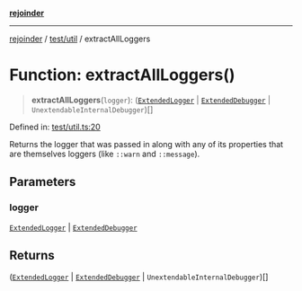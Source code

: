 [**rejoinder**](../../../README.md)

***

[rejoinder](../../../README.md) / [test/util](../README.md) / extractAllLoggers

# Function: extractAllLoggers()

> **extractAllLoggers**(`logger`): ([`ExtendedLogger`](../../../src/internal/interfaces/ExtendedLogger.md) \| [`ExtendedDebugger`](../../../src/interfaces/ExtendedDebugger.md) \| `UnextendableInternalDebugger`)[]

Defined in: [test/util.ts:20](https://github.com/Xunnamius/rejoinder/blob/4c31d61cc2d97962fe915faa47504a4378c59057/test/util.ts#L20)

Returns the logger that was passed in along with any of its properties that
are themselves loggers (like `::warn` and `::message`).

## Parameters

### logger

[`ExtendedLogger`](../../../src/internal/interfaces/ExtendedLogger.md) | [`ExtendedDebugger`](../../../src/interfaces/ExtendedDebugger.md)

## Returns

([`ExtendedLogger`](../../../src/internal/interfaces/ExtendedLogger.md) \| [`ExtendedDebugger`](../../../src/interfaces/ExtendedDebugger.md) \| `UnextendableInternalDebugger`)[]
